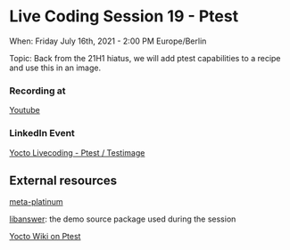 # Live Coding Session 19 - Ptest

When: Friday July 16th, 2021 - 2:00 PM Europe/Berlin

Topic: Back from the 21H1 hiatus, we will add ptest capabilities to a recipe and use this in an image.

### Recording at

[Youtube](https://youtu.be/sn0zKn1Wrc8)

### LinkedIn Event

[Yocto Livecoding - Ptest / Testimage](https://www.linkedin.com/events/yoctolivecoding-ptest-testimage6817893705387667456/)

## External resources

[meta-platinum](https://github.com/TheYoctoJester/meta-platinum)

[libanswer](https://github.com/TheYoctoJester/libanswer.git): the demo source package used during the session

[Yocto Wiki on Ptest](https://wiki.yoctoproject.org/wiki/Ptest)